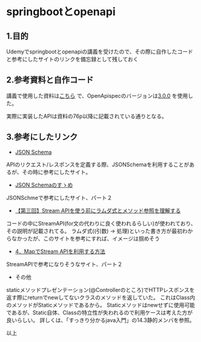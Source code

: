 # springbootとopenapi

## 1.目的
Udemyでspringbootとopenapiの講義を受けたので、その際に自作したコードと参考にしたサイトのリンクを備忘録として残しておく

## 2.参考資料と自作コード
講義で使用した資料は[こちら](https://docs.google.com/presentation/d/1-x6QdqvkLDc4SWyz38Y_R6uUWZNFsSZswKQYNewmYpI/edit#slide=id.g111d5482ebd_1_67)
で、OpenApispecのバージョンは[3.0.0](https://spec.openapis.org/oas/v3.0.0#openapi-specification)
を使用した。

実際に実装したAPIは資料の76p以降に記載されている通りとなる。

## 3.参考にしたリンク
- [JSON Schema](https://azisava.sakura.ne.jp/programming/0015.html)

APIのリクエスト/レスポンスを定義する際、JSONSchemaを利用することがあるが、その時に参考にしたサイト。
- [JSON Schemaのすゝめ](https://qiita.com/g0e/items/9a4f886897fd46f107a8)

JSONSchmeで参考にしたサイト、パート２

- [【第三回】Stream APIを使う前にラムダ式とメソッド参照を理解する](https://qiita.com/tech_newbie/items/2588970f3d2ce08a1b16)

コードの中にStreamAPI(for文の代わりに良く使われるらしい)が使われており、その説明が記載されてる。
ラムダ式((引数) -> 処理)といった書き方が最初わからなかったが、このサイトを参考にすれば、イメージは掴めそう

- [4．MapでStream APIを利用する方法](https://camp.trainocate.co.jp/magazine/java-map/)

StreamAPIで参考になりそうなサイト、パート２

- その他

staticメソッドプレゼンテーション(@Controllerのところ)でHTTPレスポンスを返す際にreturnでnewしてないクラスのメソッドを返していた。
これはClass内のメソッドがStaticメソッドであるから。
Staticメソッドはnewせずに使用可能であるが、Static自体、Classの特立性が失われるので利用ケースは考えた方が良いらしい。
詳しくは、「すっきり分かるjava入門」の14.3静的メンバを参照。



以上
